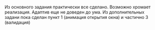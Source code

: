 Из основного задания практически все сделано. Возможно хромает реализация.
Адаптив еще не доведен до ума.
Из дополнительных задани пока сделан пункт 1 (анимация открытия окна) и частично 3 (валидация)
